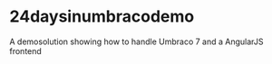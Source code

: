 24daysinumbracodemo
===================

A demosolution showing how to handle Umbraco 7 and a AngularJS frontend
